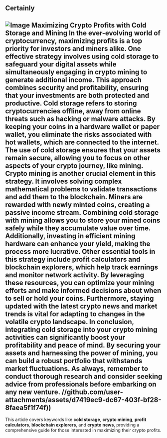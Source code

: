 Certainly
---

![Image](https://github.com/user-attachments/assets/4a25d116-2220-4385-b08e-f287af8fcbc4)
**Maximizing Crypto Profits with Cold Storage and Mining**
In the ever-evolving world of cryptocurrency, maximizing profits is a top priority for investors and miners alike. One effective strategy involves using **cold storage** to safeguard your digital assets while simultaneously engaging in **crypto mining** to generate additional income. This approach combines security and profitability, ensuring that your investments are both protected and productive.
Cold storage refers to storing cryptocurrencies offline, away from online threats such as hacking or malware attacks. By keeping your coins in a hardware wallet or paper wallet, you eliminate the risks associated with hot wallets, which are connected to the internet. The use of **cold storage** ensures that your assets remain secure, allowing you to focus on other aspects of your crypto journey, like mining.
Crypto mining is another crucial element in this strategy. It involves solving complex mathematical problems to validate transactions and add them to the blockchain. Miners are rewarded with newly minted coins, creating a passive income stream. Combining cold storage with mining allows you to store your mined coins safely while they accumulate value over time. Additionally, investing in efficient mining hardware can enhance your yield, making the process more lucrative.
Other essential tools in this strategy include **profit calculators** and **blockchain explorers**, which help track earnings and monitor network activity. By leveraging these resources, you can optimize your mining efforts and make informed decisions about when to sell or hold your coins. Furthermore, staying updated with the latest **crypto news** and market trends is vital for adapting to changes in the volatile crypto landscape.
In conclusion, integrating cold storage into your crypto mining activities can significantly boost your profitability and peace of mind. By securing your assets and harnessing the power of mining, you can build a robust portfolio that withstands market fluctuations. As always, remember to conduct thorough research and consider seeking advice from professionals before embarking on any new venture.
 //github.com/user-attachments/assets/d7419ec9-dc67-403f-bf28-8faea5f1f74f))
--- 
This article covers keywords like **cold storage**, **crypto mining**, **profit calculators**, **blockchain explorers**, and **crypto news**, providing a comprehensive guide for those interested in maximizing their crypto profits.

